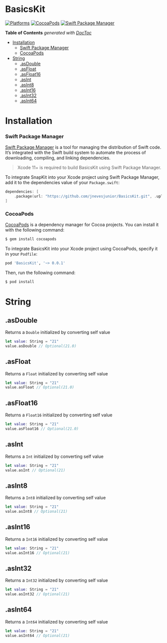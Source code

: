 # BasicsKit

[![Platforms](https://img.shields.io/cocoapods/p/BasicsKit.svg?style=flat-square)](https://cocoapods.org/pods/BasicsKit)
[![CocoaPods](https://img.shields.io/cocoapods/v/BasicsKit.svg?style=flat-square)](https://cocoapods.org/pods/BasicsKit)
[![Swift Package Manager](https://img.shields.io/badge/Swift_Package_Manager-compatible-orange?style=flat-square)](https://img.shields.io/badge/Swift_Package_Manager-compatible-orange?style=flat-square)

<!-- START doctoc generated TOC please keep comment here to allow auto update -->
<!-- DON'T EDIT THIS SECTION, INSTEAD RE-RUN doctoc TO UPDATE -->
**Table of Contents**  *generated with [DocToc](https://github.com/thlorenz/doctoc)*

- [Installation](#installation)
    - [Swift Package Manager](#swift-package-manager)
    - [CocoaPods](#cocoapods)
- [String](#string)
  - [.asDouble](#asdouble)
  - [.asFloat](#asfloat)
  - [.asFloat16](#asfloat16)
  - [.asInt](#asint)
  - [.asInt8](#asint8)
  - [.asInt16](#asint16)
  - [.asInt32](#asint32)
  - [.asInt64](#asint64)

<!-- END doctoc generated TOC please keep comment here to allow auto update -->

# Installation

### Swift Package Manager

[Swift Package Manager](https://swift.org/package-manager/) is a tool for managing the distribution of Swift code. It’s integrated with the Swift build system to automate the process of downloading, compiling, and linking dependencies.

> Xcode 11+ is required to build BasicsKit using Swift Package Manager.

To integrate SnapKit into your Xcode project using Swift Package Manager, add it to the dependencies value of your `Package.swift`:

```swift
dependencies: [
    .package(url: "https://github.com/jnevesjunior/BasicsKit.git", .upToNextMajor(from: "0.0.2"))
]
```

### CocoaPods

[CocoaPods](http://cocoapods.org) is a dependency manager for Cocoa projects. You can install it with the following command:

```bash
$ gem install cocoapods
```

To integrate BasicsKit into your Xcode project using CocoaPods, specify it in your `Podfile`:

```ruby
pod 'BasicsKit', '~> 0.0.1'
```

Then, run the following command:

```bash
$ pod install
```

# String

## .asDouble

Returns a `Double` initialized by converting self value

```swift
let value: String = "21"
value.asDouble // Optional(21.0)
```

## .asFloat

Returns a `Float` initialized by converting self value

```swift
let value: String = "21"
value.asFloat // Optional(21.0)
```
## .asFloat16

Returns a `Float16` initialized by converting self value

```swift
let value: String = "21"
value.asFloat16 // Optional(21.0)
```

## .asInt

Returns a `Int` initialized by converting self value

```swift
let value: String = "21"
value.asInt // Optional(21)
```

## .asInt8

Returns a `Int8` initialized by converting self value

```swift
let value: String = "21"
value.asInt8 // Optional(21)
```

## .asInt16

Returns a `Int16` initialized by converting self value

```swift
let value: String = "21"
value.asInt16 // Optional(21)
```

## .asInt32

Returns a `Int32` initialized by converting self value

```swift
let value: String = "21"
value.asInt32 // Optional(21)
```

## .asInt64

Returns a `Int64` initialized by converting self value

```swift
let value: String = "21"
value.asInt64 // Optional(21)
```